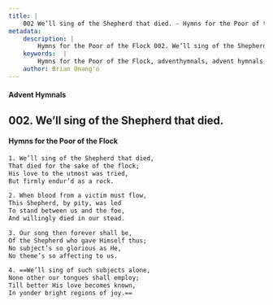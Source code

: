 ```yaml
---
title: |
    002 We’ll sing of the Shepherd that died. - Hymns for the Poor of the Flock
metadata:
    description: |
        Hymns for the Poor of the Flock 002. We’ll sing of the Shepherd that died.. We’ll sing of the Shepherd that died, That died for the sake of the flock; His love to the utmost was tried, But firmly endur’d as a rock. 
    keywords:  |
        Hymns for the Poor of the Flock, adventhymnals, advent hymnals, We’ll sing of the Shepherd that died., We’ll sing of the Shepherd that died,, 
    author: Brian Onang'o
---
```


#### Advent Hymnals
## 002. We’ll sing of the Shepherd that died.
####  Hymns for the Poor of the Flock

```txt
1. We’ll sing of the Shepherd that died,
That died for the sake of the flock;
His love to the utmost was tried,
But firmly endur’d as a rock.

2. When blood from a victim must flow,
This Shepherd, by pity, was led 
To stand between us and the foe,
And willingly died in our stead.

3. Our song then forever shall be,
Of the Shepherd who gave Himself thus; 
No subject’s so glorious as He,
No theme’s so affecting to us.

4. ==We’ll sing of such subjects alone,
None other our tongues shall employ; 
Till better His love becomes known,
In yonder bright regions of joy.==
```